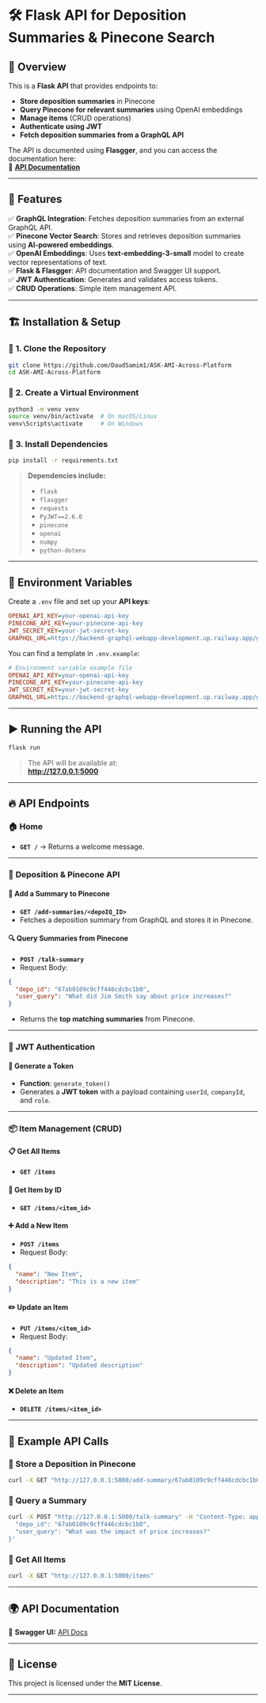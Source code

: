 # 🛠️ Flask API for Deposition Summaries & Pinecone Search

## 📖 Overview

This is a **Flask API** that provides endpoints to:

- **Store deposition summaries** in Pinecone
- **Query Pinecone for relevant summaries** using OpenAI embeddings
- **Manage items** (CRUD operations)
- **Authenticate using JWT**
- **Fetch deposition summaries from a GraphQL API**

The API is documented using **Flasgger**, and you can access the documentation here:  
🔗 **[API Documentation](https://ask-ami-across-platform.vercel.app/apidocs/)**

---

## 🚀 Features

✅ **GraphQL Integration**: Fetches deposition summaries from an external GraphQL API.  
✅ **Pinecone Vector Search**: Stores and retrieves deposition summaries using **AI-powered embeddings**.  
✅ **OpenAI Embeddings**: Uses **text-embedding-3-small** model to create vector representations of text.  
✅ **Flask & Flasgger**: API documentation and Swagger UI support.  
✅ **JWT Authentication**: Generates and validates access tokens.  
✅ **CRUD Operations**: Simple item management API.

---

## 🏗️ Installation & Setup

### 🔹 **1. Clone the Repository**

```bash
git clone https://github.com/DaudSamim1/ASK-AMI-Across-Platform
cd ASK-AMI-Across-Platform
```

### 🔹 **2. Create a Virtual Environment**

```bash
python3 -m venv venv
source venv/bin/activate  # On macOS/Linux
venv\Scripts\activate     # On Windows
```

### 🔹 **3. Install Dependencies**

```bash
pip install -r requirements.txt
```

> **Dependencies include:**
>
> - `flask`
> - `flasgger`
> - `requests`
> - `PyJWT==2.6.0`
> - `pinecone`
> - `openai`
> - `numpy`
> - `python-dotenv`

---

## 🔑 Environment Variables

Create a `.env` file and set up your **API keys**:

```ini
OPENAI_API_KEY=your-openai-api-key
PINECONE_API_KEY=your-pinecone-api-key
JWT_SECRET_KEY=your-jwt-secret-key
GRAPHQL_URL=https://backend-graphql-webapp-development.up.railway.app/graphql
```

You can find a template in `.env.example`:

```ini
# Environment variable example file
OPENAI_API_KEY=your-openai-api-key
PINECONE_API_KEY=your-pinecone-api-key
JWT_SECRET_KEY=your-jwt-secret-key
GRAPHQL_URL=https://backend-graphql-webapp-development.up.railway.app/graphql
```

---

## ▶️ **Running the API**

```bash
flask run
```

> The API will be available at:  
> **http://127.0.0.1:5000**

---

## 🔥 API Endpoints

### 🏠 **Home**

- **`GET /`** → Returns a welcome message.

---

### 📌 **Deposition & Pinecone API**

#### 📝 **Add a Summary to Pinecone**

- **`GET /add-summaries/<depoIQ_ID>`**
- Fetches a deposition summary from GraphQL and stores it in Pinecone.

#### 🔍 **Query Summaries from Pinecone**

- **`POST /talk-summary`**
- Request Body:

```json
{
  "depo_id": "67ab0109c9cff446cdcbc1b0",
  "user_query": "What did Jim Smith say about price increases?"
}
```

- Returns the **top matching summaries** from Pinecone.

---

### 🔑 **JWT Authentication**

#### 🔹 Generate a Token

- **Function**: `generate_token()`
- Generates a **JWT token** with a payload containing `userId`, `companyId`, and `role`.

---

### 📦 **Item Management (CRUD)**

#### 📋 Get All Items

- **`GET /items`**

#### 🔎 Get Item by ID

- **`GET /items/<item_id>`**

#### ➕ Add a New Item

- **`POST /items`**
- Request Body:

```json
{
  "name": "New Item",
  "description": "This is a new item"
}
```

#### ✏️ Update an Item

- **`PUT /items/<item_id>`**
- Request Body:

```json
{
  "name": "Updated Item",
  "description": "Updated description"
}
```

#### ❌ Delete an Item

- **`DELETE /items/<item_id>`**

---

## 📝 Example API Calls

### 🔹 Store a Deposition in Pinecone

```bash
curl -X GET "http://127.0.0.1:5000/add-summary/67ab0109c9cff446cdcbc1b0"
```

### 🔹 Query a Summary

```bash
curl -X POST "http://127.0.0.1:5000/talk-summary" -H "Content-Type: application/json" -d '{
  "depo_id": "67ab0109c9cff446cdcbc1b0",
  "user_query": "What was the impact of price increases?"
}'
```

### 🔹 Get All Items

```bash
curl -X GET "http://127.0.0.1:5000/items"
```

---

## 🌍 API Documentation

🔗 **Swagger UI:** [API Docs](https://ask-ami-across-platform.vercel.app/apidocs/)

---

## 📜 License

This project is licensed under the **MIT License**.

---
